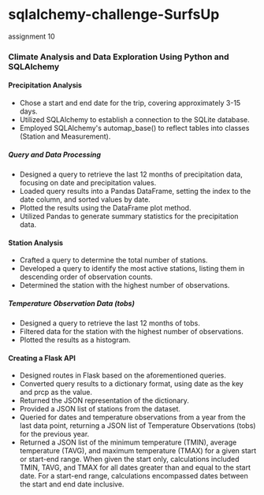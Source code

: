# sqlalchemy-challenge-SurfsUp
assignment 10



### Climate Analysis and Data Exploration Using Python and SQLAlchemy

#### Precipitation Analysis

- Chose a start and end date for the trip, covering approximately 3-15 days.
- Utilized SQLAlchemy to establish a connection to the SQLite database.
- Employed SQLAlchemy's automap_base() to reflect tables into classes (Station and Measurement).

##### Query and Data Processing

- Designed a query to retrieve the last 12 months of precipitation data, focusing on date and precipitation values.
- Loaded query results into a Pandas DataFrame, setting the index to the date column, and sorted values by date.
- Plotted the results using the DataFrame plot method.
- Utilized Pandas to generate summary statistics for the precipitation data.

#### Station Analysis

- Crafted a query to determine the total number of stations.
- Developed a query to identify the most active stations, listing them in descending order of observation counts.
- Determined the station with the highest number of observations.

##### Temperature Observation Data (tobs)

- Designed a query to retrieve the last 12 months of tobs.
- Filtered data for the station with the highest number of observations.
- Plotted the results as a histogram.

#### Creating a Flask API

- Designed routes in Flask based on the aforementioned queries.
- Converted query results to a dictionary format, using date as the key and prcp as the value.
- Returned the JSON representation of the dictionary.
- Provided a JSON list of stations from the dataset.
- Queried for dates and temperature observations from a year from the last data point, returning a JSON list of Temperature Observations (tobs) for the previous year.
- Returned a JSON list of the minimum temperature (TMIN), average temperature (TAVG), and maximum temperature (TMAX) for a given start or start-end range. When given the start only, calculations included TMIN, TAVG, and TMAX for all dates greater than and equal to the start date. For a start-end range, calculations encompassed dates between the start and end date inclusive.

